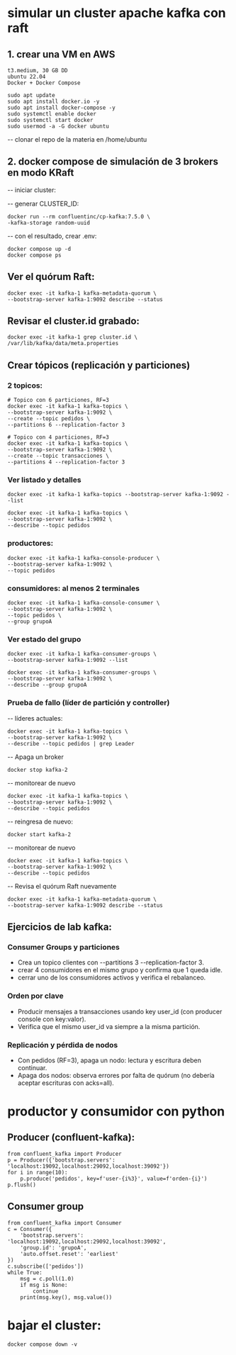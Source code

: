 # simular un cluster apache kafka con raft

## 1. crear una VM en AWS

    t3.medium, 30 GB DD
    ubuntu 22.04
    Docker + Docker Compose

    sudo apt update
    sudo apt install docker.io -y
    sudo apt install docker-compose -y
    sudo systemctl enable docker
    sudo systemctl start docker
    sudo usermod -a -G docker ubuntu 

-- clonar el repo de la materia en /home/ubuntu

## 2. docker compose de simulación de 3 brokers en modo KRaft

-- iniciar cluster:

-- generar CLUSTER_ID:

    docker run --rm confluentinc/cp-kafka:7.5.0 \ 
    -kafka-storage random-uuid

-- con el resultado, crear .env: 

    docker compose up -d
    docker compose ps

## Ver el quórum Raft:

    docker exec -it kafka-1 kafka-metadata-quorum \
    --bootstrap-server kafka-1:9092 describe --status

## Revisar el cluster.id grabado:

    docker exec -it kafka-1 grep cluster.id \
    /var/lib/kafka/data/meta.properties

## Crear tópicos (replicación y particiones)

### 2 topicos:

    # Topico con 6 particiones, RF=3
    docker exec -it kafka-1 kafka-topics \
    --bootstrap-server kafka-1:9092 \
    --create --topic pedidos \
    --partitions 6 --replication-factor 3

    # Topico con 4 particiones, RF=3
    docker exec -it kafka-1 kafka-topics \
    --bootstrap-server kafka-1:9092 \
    --create --topic transacciones \
    --partitions 4 --replication-factor 3

### Ver listado y detalles

    docker exec -it kafka-1 kafka-topics --bootstrap-server kafka-1:9092 --list

    docker exec -it kafka-1 kafka-topics \
    --bootstrap-server kafka-1:9092 \
    --describe --topic pedidos

### productores:

    docker exec -it kafka-1 kafka-console-producer \ 
    --bootstrap-server kafka-1:9092 \
    --topic pedidos

### consumidores: al menos 2 terminales

    docker exec -it kafka-1 kafka-console-consumer \
    --bootstrap-server kafka-1:9092 \
    --topic pedidos \
    --group grupoA

### Ver estado del grupo

    docker exec -it kafka-1 kafka-consumer-groups \
    --bootstrap-server kafka-1:9092 --list

    docker exec -it kafka-1 kafka-consumer-groups \
    --bootstrap-server kafka-1:9092 \
    --describe --group grupoA

### Prueba de fallo (líder de partición y controller)

-- líderes actuales:

    docker exec -it kafka-1 kafka-topics \
    --bootstrap-server kafka-1:9092 \
    --describe --topic pedidos | grep Leader

-- Apaga un broker

    docker stop kafka-2

-- monitorear de nuevo

    docker exec -it kafka-1 kafka-topics \
    --bootstrap-server kafka-1:9092 \
    --describe --topic pedidos

-- reingresa de nuevo:

    docker start kafka-2

-- monitorear de nuevo

    docker exec -it kafka-1 kafka-topics \
    --bootstrap-server kafka-1:9092 \
    --describe --topic pedidos

-- Revisa el quórum Raft nuevamente

    docker exec -it kafka-1 kafka-metadata-quorum \
    --bootstrap-server kafka-1:9092 describe --status

## Ejercicios de lab kafka:

### Consumer Groups y particiones

- Crea un topico clientes con --partitions 3 --replication-factor 3.
- crear 4 consumidores en el mismo grupo y confirma que 1 queda idle.
- cerrar uno de los consumidores activos y verifica el rebalanceo.

### Orden por clave

- Producir mensajes a transacciones usando key user_id (con producer console con key:valor).
- Verifica que el mismo user_id va siempre a la misma partición.

### Replicación y pérdida de nodos

- Con pedidos (RF=3), apaga un nodo: lectura y escritura deben continuar.
- Apaga dos nodos: observa errores por falta de quórum (no debería aceptar escrituras con acks=all).

# productor y consumidor con python 

## Producer (confluent-kafka):

    from confluent_kafka import Producer
    p = Producer({'bootstrap.servers': 'localhost:19092,localhost:29092,localhost:39092'})
    for i in range(10):
        p.produce('pedidos', key=f'user-{i%3}', value=f'orden-{i}')
    p.flush()

## Consumer group

    from confluent_kafka import Consumer
    c = Consumer({
        'bootstrap.servers': 'localhost:19092,localhost:29092,localhost:39092',
        'group.id': 'grupoA',
        'auto.offset.reset': 'earliest'
    })
    c.subscribe(['pedidos'])
    while True:
        msg = c.poll(1.0)
        if msg is None: 
            continue
        print(msg.key(), msg.value())

# bajar el cluster:

    docker compose down -v
